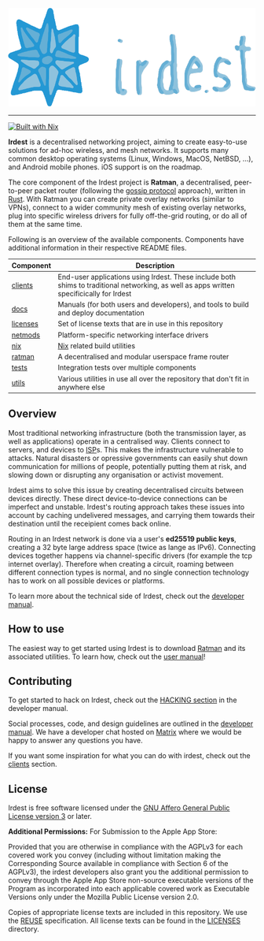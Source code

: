 <div align="center">
    <img src="docs/banner.png" height="200px"/>
</div>

---

[![Built with Nix](https://builtwithnix.org/badge.svg)](https://builtwithnix.org)

**Irdest** is a decentralised networking project, aiming to create
easy-to-use solutions for ad-hoc wireless, and mesh networks.  It
supports many common desktop operating systems (Linux, Windows, MacOS,
NetBSD, …), and Android mobile phones.  iOS support is on the roadmap.

The core component of the Irdest project is **Ratman**, a
decentralised, peer-to-peer packet router (following the [gossip
protocol] approach), written in [Rust].  With Ratman you can create
private overlay networks (similar to VPNs), connect to a wider
community mesh of existing overlay networks, plug into specific
wireless drivers for fully off-the-grid routing, or do all of them at
the same time.

Following is an overview of the available components.  Components have
additional information in their respective README files.

| Component  | Description                                                                                                                                |
|------------|--------------------------------------------------------------------------------------------------------------------------------------------|
| [clients]  | End-user applications using Irdest.  These include both shims to traditional networking, as well as apps written specificically for Irdest |
| [docs]     | Manuals (for both users and developers), and tools to build and deploy documentation                                                       |
| [licenses] | Set of license texts that are in use in this repository                                                                                    |
| [netmods]  | Platform-specific networking interface drivers                                                                                             |
| [nix]      | [Nix](https://nixos.org) related build utilities                                                                                           |
| [ratman]   | A decentralised and modular userspace frame router                                                                                         |
| [tests]    | Integration tests over multiple components
| [utils]    | Various utilities in use all over the repository that don't fit in anywhere else                                                           |                                                                                                                                           |


## Overview

Most traditional networking infrastructure (both the transmission
layer, as well as applications) operate in a centralised way.  Clients
connect to servers, and devices to [ISP]s.  This makes the
infrastructure vulnerable to attacks.  Natural disasters or opressive
governments can easily shut down communication for millions of people,
potentially putting them at risk, and slowing down or disrupting any
organisation or activist movement.

Irdest aims to solve this issue by creating decentralised circuits
between devices directly.  These direct device-to-device connections
can be imperfect and unstable.  Irdest's routing approach takes these
issues into account by caching undelivered messages, and carrying them
towards their destination until the receipient comes back online.

Routing in an Irdest network is done via a user's **ed25519 public
keys**, creating a 32 byte large address space (twice as lange as
IPv6).  Connecting devices together happens via channel-specific
drivers (for example the tcp internet overlay). Therefore when
creating a circuit, roaming between different connection types is
normal, and no single connection technology has to work on all
possible devices or platforms.

To learn more about the technical side of Irdest, check out the
[developer manual].


## How to use

The easiest way to get started using Irdest is to download
[Ratman][Downloads] and its associated utilities.  To learn how, check
out the [user manual]!


## Contributing

To get started to hack on Irdest, check out the [HACKING section] in
the developer manual.

Social processes, code, and design guidelines are outlined in the
[developer manual].  We have a developer chat hosted on [Matrix] where
we would be happy to answer any questions you have.

If you want some inspiration for what you can do with irdest, check
out the [clients] section.


## License

Irdest is free software licensed under the [GNU Affero General Public
License version 3](licenses/agpl-3.0.md) or later.

**Additional Permissions:** For Submission to the Apple App Store:

Provided that you are otherwise in compliance with the AGPLv3 for each
covered work you convey (including without limitation making the
Corresponding Source available in compliance with Section 6 of the
AGPLv3), the irdest developers also grant you the additional
permission to convey through the Apple App Store non-source executable
versions of the Program as incorporated into each applicable covered
work as Executable Versions only under the Mozilla Public License
version 2.0.

Copies of appropriate license texts are included in this repository.
We use the [REUSE] specification.  All license texts can be found in
the [LICENSES] directory.


[Matrix]: https://matrix.to/#/#irdest:fairydust.space?via=ontheblueplanet.com&via=matrix.org&via=fairydust.space
[Downloads]: https://irde.st/downloads
[Rust]: https://rust-lang.org
[ISP]: https://en.wikipedia.org/wiki/ISP
[clients]: ./clients
[developer manual]: https://docs.irde.st/developer/
[docs]: ./docs
[gossip protocol]: https://en.wikipedia.org/wiki/Gossip_protocol
[HACKING section]: https://docs.irde.st/developer/technical/hacking.html
[irdest-mblog]: mblog.irde.st
[LICENSES]: ./LICENSES
[netmods]: ./netmods
[nix]: ./nix
[ratman]: ./ratman
[REUSE]: https://reuse.software/
[tests]: ./tests
[user manual]: https://docs.irde.st/user/
[utils]: ./utils
